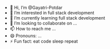 - 👋 Hi, I’m @Gayatri-Potdar
- 👀 I’m interested in  full stack development
- 🌱 I’m currently learning  full stack development
- 💞️ I’m looking to collaborate on ...
- 📫 How to reach me ...
- 😄 Pronouns: ...
- ⚡ Fun fact: eat code sleep repeat

<!---
Gayatri-Potdar/Gayatri-Potdar is a ✨ special ✨ repository because its `README.md` (this file) appears on your GitHub profile.
You can click the Preview link to take a look at your changes.
--->
